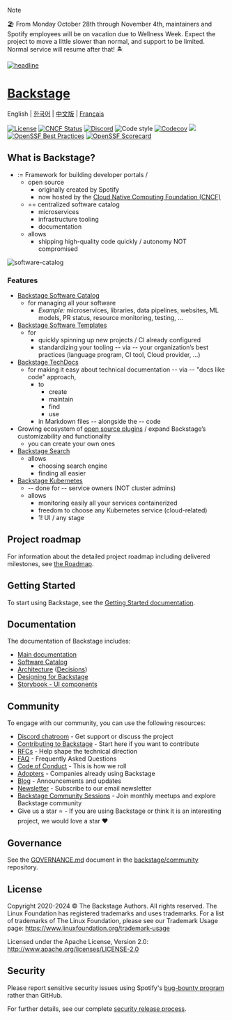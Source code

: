 > [!NOTE]
> 🏖 From Monday October 28th through November 4th, maintainers and Spotify employees will be on vacation due to Wellness Week. Expect the project to move a little slower than normal, and support to be limited. Normal service will resume after that! 🏝

[![headline](docs/assets/headline.png)](https://backstage.io/)

# [Backstage](https://backstage.io)

English \| [한국어](README-ko_kr.md) \| [中文版](README-zh_Hans.md) \| [Français](README-fr_FR.md)

[![License](https://img.shields.io/badge/License-Apache%202.0-blue.svg)](https://opensource.org/licenses/Apache-2.0)
[![CNCF Status](https://img.shields.io/badge/cncf%20status-incubation-blue.svg)](https://www.cncf.io/projects)
[![Discord](https://img.shields.io/discord/687207715902193673?logo=discord&label=Discord&color=5865F2&logoColor=white)](https://discord.gg/backstage-687207715902193673)
![Code style](https://img.shields.io/badge/code_style-prettier-ff69b4.svg)
[![Codecov](https://img.shields.io/codecov/c/github/backstage/backstage)](https://codecov.io/gh/backstage/backstage)
[![](https://img.shields.io/github/v/release/backstage/backstage)](https://github.com/backstage/backstage/releases)
[![OpenSSF Best Practices](https://bestpractices.coreinfrastructure.org/projects/7678/badge)](https://bestpractices.coreinfrastructure.org/projects/7678)
[![OpenSSF Scorecard](https://api.securityscorecards.dev/projects/github.com/backstage/backstage/badge)](https://securityscorecards.dev/viewer/?uri=github.com/backstage/backstage)

## What is Backstage?

* := Framework for building developer portals / 
  * open source
    * originally created by Spotify
    * now hosted by the [Cloud Native Computing Foundation (CNCF)](https://www.cncf.io)
  * == centralized software catalog
    * microservices
    * infrastructure tooling
    * documentation
  * allows
    * shipping high-quality code quickly / autonomy NOT compromised

![software-catalog](docs/assets/header.png)

### Features
- [Backstage Software Catalog](https://backstage.io/docs/features/software-catalog/)
  - for managing all your software
    - _Example:_ microservices, libraries, data pipelines, websites, ML models, PR status, resource monitoring, testing, ...
- [Backstage Software Templates](https://backstage.io/docs/features/software-templates/) 
  - for
    - quickly spinning up new projects / CI already configured
    - standardizing your tooling -- via -- your organization’s best practices (language program, CI tool, Cloud provider, ...)
- [Backstage TechDocs](https://backstage.io/docs/features/techdocs/) 
  - for making it easy about technical documentation -- via -- "docs like code" approach,
    - to
      - create
      - maintain
      - find
      - use
    - in Markdown files -- alongside the -- code
- Growing ecosystem of [open source plugins](https://github.com/backstage/backstage/tree/master/plugins) / expand Backstage’s customizability and functionality
  - you can create your own ones
- [Backstage Search](https://backstage.io/docs/features/search/)
  - allows
    - choosing search engine
    - finding all easier
- [Backstage Kubernetes](https://backstage.io/docs/features/kubernetes/)
  - -- done for -- service owners (NOT cluster admins)
  - allows
    - monitoring easily all your services containerized
    - freedom to choose any Kubernetes service (cloud-related)
    - 1! UI / any stage

## Project roadmap

For information about the detailed project roadmap including delivered milestones, see [the Roadmap](https://backstage.io/docs/overview/roadmap).

## Getting Started

To start using Backstage, see the [Getting Started documentation](https://backstage.io/docs/getting-started).

## Documentation

The documentation of Backstage includes:

- [Main documentation](https://backstage.io/docs)
- [Software Catalog](https://backstage.io/docs/features/software-catalog/)
- [Architecture](https://backstage.io/docs/overview/architecture-overview) ([Decisions](https://backstage.io/docs/architecture-decisions/))
- [Designing for Backstage](https://backstage.io/docs/dls/design)
- [Storybook - UI components](https://backstage.io/storybook)

## Community

To engage with our community, you can use the following resources:

- [Discord chatroom](https://discord.gg/backstage-687207715902193673) - Get support or discuss the project
- [Contributing to Backstage](https://github.com/backstage/backstage/blob/master/CONTRIBUTING.md) - Start here if you want to contribute
- [RFCs](https://github.com/backstage/backstage/labels/rfc) - Help shape the technical direction
- [FAQ](https://backstage.io/docs/faq) - Frequently Asked Questions
- [Code of Conduct](CODE_OF_CONDUCT.md) - This is how we roll
- [Adopters](ADOPTERS.md) - Companies already using Backstage
- [Blog](https://backstage.io/blog/) - Announcements and updates
- [Newsletter](https://spoti.fi/backstagenewsletter) - Subscribe to our email newsletter
- [Backstage Community Sessions](https://github.com/backstage/community) - Join monthly meetups and explore Backstage community
- Give us a star ⭐️ - If you are using Backstage or think it is an interesting project, we would love a star ❤️

## Governance

See the [GOVERNANCE.md](https://github.com/backstage/community/blob/main/GOVERNANCE.md) document in the [backstage/community](https://github.com/backstage/community) repository.

## License

Copyright 2020-2024 © The Backstage Authors. All rights reserved. The Linux Foundation has registered trademarks and uses trademarks. For a list of trademarks of The Linux Foundation, please see our Trademark Usage page: https://www.linuxfoundation.org/trademark-usage

Licensed under the Apache License, Version 2.0: http://www.apache.org/licenses/LICENSE-2.0

## Security

Please report sensitive security issues using Spotify's [bug-bounty program](https://hackerone.com/spotify) rather than GitHub.

For further details, see our complete [security release process](SECURITY.md).
